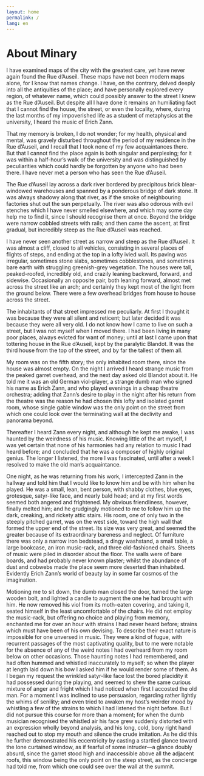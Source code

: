 ```yaml
---
layout: home
permalink: /
lang: en
---
```


# About Minary

I have examined maps of the city with the greatest care, yet have never again found the Rue d’Auseil. These maps have not been modern maps alone, for I know that names change. I have, on the contrary, delved deeply into all the antiquities of the place; and have personally explored every region, of whatever name, which could possibly answer to the street I knew as the Rue d’Auseil. But despite all I have done it remains an humiliating fact that I cannot find the house, the street, or even the locality, where, during the last months of my impoverished life as a student of metaphysics at the university, I heard the music of Erich Zann.

That my memory is broken, I do not wonder; for my health, physical and mental, was gravely disturbed throughout the period of my residence in the Rue d’Auseil, and I recall that I took none of my few acquaintances there. But that I cannot find the place again is both singular and perplexing; for it was within a half-hour’s walk of the university and was distinguished by peculiarities which could hardly be forgotten by anyone who had been there. I have never met a person who has seen the Rue d’Auseil.

The Rue d’Auseil lay across a dark river bordered by precipitous brick blear-windowed warehouses and spanned by a ponderous bridge of dark stone. It was always shadowy along that river, as if the smoke of neighbouring factories shut out the sun perpetually. The river was also odorous with evil stenches which I have never smelled elsewhere, and which may some day help me to find it, since I should recognise them at once. Beyond the bridge were narrow cobbled streets with rails; and then came the ascent, at first gradual, but incredibly steep as the Rue d’Auseil was reached.

I have never seen another street as narrow and steep as the Rue d’Auseil. It was almost a cliff, closed to all vehicles, consisting in several places of flights of steps, and ending at the top in a lofty ivied wall. Its paving was irregular, sometimes stone slabs, sometimes cobblestones, and sometimes bare earth with struggling greenish-grey vegetation. The houses were tall, peaked-roofed, incredibly old, and crazily leaning backward, forward, and sidewise. Occasionally an opposite pair, both leaning forward, almost met across the street like an arch; and certainly they kept most of the light from the ground below. There were a few overhead bridges from house to house across the street.

The inhabitants of that street impressed me peculiarly. At first I thought it was because they were all silent and reticent; but later decided it was because they were all very old. I do not know how I came to live on such a street, but I was not myself when I moved there. I had been living in many poor places, always evicted for want of money; until at last I came upon that tottering house in the Rue d’Auseil, kept by the paralytic Blandot. It was the third house from the top of the street, and by far the tallest of them all.

My room was on the fifth story; the only inhabited room there, since the house was almost empty. On the night I arrived I heard strange music from the peaked garret overhead, and the next day asked old Blandot about it. He told me it was an old German viol-player, a strange dumb man who signed his name as Erich Zann, and who played evenings in a cheap theatre orchestra; adding that Zann’s desire to play in the night after his return from the theatre was the reason he had chosen this lofty and isolated garret room, whose single gable window was the only point on the street from which one could look over the terminating wall at the declivity and panorama beyond.

Thereafter I heard Zann every night, and although he kept me awake, I was haunted by the weirdness of his music. Knowing little of the art myself, I was yet certain that none of his harmonies had any relation to music I had heard before; and concluded that he was a composer of highly original genius. The longer I listened, the more I was fascinated, until after a week I resolved to make the old man’s acquaintance.

One night, as he was returning from his work, I intercepted Zann in the hallway and told him that I would like to know him and be with him when he played. He was a small, lean, bent person, with shabby clothes, blue eyes, grotesque, satyr-like face, and nearly bald head; and at my first words seemed both angered and frightened. My obvious friendliness, however, finally melted him; and he grudgingly motioned to me to follow him up the dark, creaking, and rickety attic stairs. His room, one of only two in the steeply pitched garret, was on the west side, toward the high wall that formed the upper end of the street. Its size was very great, and seemed the greater because of its extraordinary bareness and neglect. Of furniture there was only a narrow iron bedstead, a dingy washstand, a small table, a large bookcase, an iron music-rack, and three old-fashioned chairs. Sheets of music were piled in disorder about the floor. The walls were of bare boards, and had probably never known plaster; whilst the abundance of dust and cobwebs made the place seem more deserted than inhabited. Evidently Erich Zann’s world of beauty lay in some far cosmos of the imagination.

Motioning me to sit down, the dumb man closed the door, turned the large wooden bolt, and lighted a candle to augment the one he had brought with him. He now removed his viol from its moth-eaten covering, and taking it, seated himself in the least uncomfortable of the chairs. He did not employ the music-rack, but offering no choice and playing from memory, enchanted me for over an hour with strains I had never heard before; strains which must have been of his own devising. To describe their exact nature is impossible for one unversed in music. They were a kind of fugue, with recurrent passages of the most captivating quality, but to me were notable for the absence of any of the weird notes I had overheard from my room below on other occasions.
Those haunting notes I had remembered, and had often hummed and whistled inaccurately to myself; so when the player at length laid down his bow I asked him if he would render some of them. As I began my request the wrinkled satyr-like face lost the bored placidity it had possessed during the playing, and seemed to shew the same curious mixture of anger and fright which I had noticed when first I accosted the old man. For a moment I was inclined to use persuasion, regarding rather lightly the whims of senility; and even tried to awaken my host’s weirder mood by whistling a few of the strains to which I had listened the night before. But I did not pursue this course for more than a moment; for when the dumb musician recognised the whistled air his face grew suddenly distorted with an expression wholly beyond analysis, and his long, cold, bony right hand reached out to stop my mouth and silence the crude imitation. As he did this he further demonstrated his eccentricity by casting a startled glance toward the lone curtained window, as if fearful of some intruder—a glance doubly absurd, since the garret stood high and inaccessible above all the adjacent roofs, this window being the only point on the steep street, as the concierge had told me, from which one could see over the wall at the summit.

